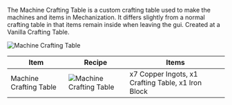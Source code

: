 The Machine Crafting Table is a custom crafting table used to make the machines and items in Mechanization. It differs slightly from a normal crafting table in that items remain inside when leaving the gui. Created at a Vanilla Crafting Table.

![Machine Crafting Table](https://cdn.discordapp.com/attachments/739536694398812230/879172699837054996/machine_crafting_table.png)

| Item | Recipe | Items |
|------|--------|-------|
| Machine Crafting Table | ![Machine Crafting Table](https://cdn.discordapp.com/attachments/739536694398812230/879172699837054996/machine_crafting_table.png) | x7 Copper Ingots, x1 Crafting Table, x1 Iron Block